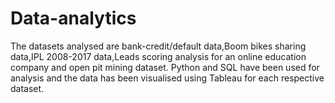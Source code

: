 # Data-analytics
The datasets analysed are bank-credit/default data,Boom bikes sharing data,IPL 2008-2017 data,Leads scoring analysis for an online education company and open pit mining dataset.
Python and SQL have been used for analysis and the data has been visualised using Tableau for each respective dataset.
